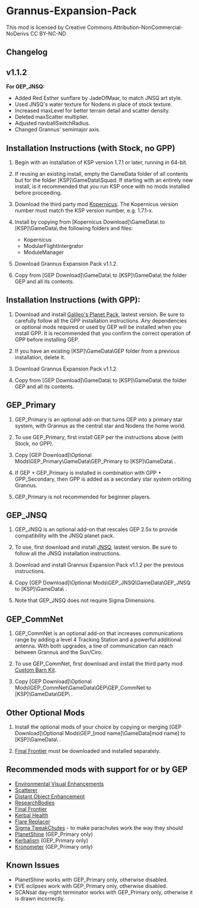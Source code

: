 ﻿# Grannus-Expansion-Pack

This mod is licensed by Creative Commons Attribution-NonCommercial-NoDerivs
CC BY-NC-ND

## Changelog
## v1.1.2

**For GEP_JNSQ:**
* Added Red Esther sunflare by JadeOfMaar, to match JNSQ art style.
* Used JNSQ's water texture for Nodens in place of stock texture.
* Increased maxLevel for better terrain detail and scatter density.
* Deleted maxScatter multiplier.
* Adjusted navballSwitchRadius.
* Changed Grannus' semimajor axis.

## Installation Instructions (with Stock, no GPP)

1. Begin with an installation of KSP version 1.7.1 or later, running in 64-bit.

2. If reusing an existing install, empty the GameData folder of all contents but for the folder [KSP]\GameData\Squad\. If starting with an entirely new install, is it recommended that you run KSP once with no mods installed before proceeding.

3. Download the third party mod [Kopernicus](https://github.com/Kopernicus/Kopernicus/releases/). The Kopernicus version number must match the KSP version number, e.g. 1.7.1-x.

4. Install by copying from [Kopernicus Download]\GameData\ to [KSP]\GameData\ the following folders and files:  
   * Kopernicus
   * ModularFlightIntergrator
   * ModuleManager

5. Download Grannus Expansion Pack v1.1.2.

6. Copy from [GEP Download]\GameData\ to [KSP]\GameData\ the folder GEP and all its contents.

## Installation Instructions (with GPP):

1.  Download and install [Galileo's Planet Pack](https://github.com/Galileo88/Galileos-Planet-Pack/releases), lastest version. Be sure to carefully follow all the GPP installation instructions. Any dependencies or optional mods required or used by GEP will be installed when you install GPP. It is recommended that you confirm the correct operation of GPP before installing GEP.

2. If you have an existing [KSP]\GameData\GEP folder from a previous installation, delete it. 

3. Download Grannus Expansion Pack v1.1.2.

4. Copy from [GEP Download]\GameData\ to [KSP]\GameData\ the folder GEP and all its contents.

## GEP_Primary

1. GEP_Primary is an optional add-on that turns GEP into a primary star system, with Grannus as the central star and Nodens the home world.

2. To use GEP_Primary, first install GEP per the instructions above (with Stock, no GPP).

3. Copy [GEP Download]\Optional Mods\GEP_Primary\GameData\GEP_Primary to [KSP]\GameData\ .

4. If GEP + GEP_Primary is installed in combination with GPP + GPP_Secondary, then GPP is added as a secondary star system orbiting Grannus.

5. GEP_Primary is not recommended for beginner players.

## GEP_JNSQ

1. GEP_JNSQ is an optional add-on that rescales GEP 2.5x to provide compatibility with the JNSQ planet pack.

2. To use, first download and install [JNSQ](https://github.com/Galileo88/JNSQ/releases), lastest version. Be sure to follow all the JNSQ installation instructions.

3. Download and install Grannus Expansion Pack v1.1.2 per the previous instructions.

4. Copy [GEP Download]\Optional Mods\GEP_JNSQ\GameData\GEP_JNSQ to [KSP]\GameData\ .

5. Note that GEP_JNSQ does not require Sigma Dimensions.

## GEP_CommNet

1. GEP_CommNet is an optional add-on that increases communications range by adding a level 4 Tracking Station and a powerful additional antenna. With both upgrades, a line of communication can reach between Grannus and the Sun/Ciro.

2. To use GEP_CommNet, first download and install the third party mod [Custom Barn Kit](https://ksp.sarbian.com/jenkins/job/CustomBarnKit/).

3. Copy [GEP Download]\Optional Mods\GEP_CommNet\GameData\GEP\GEP_CommNet to [KSP]\GameData\GEP\ .

## Other Optional Mods

1. Install the optional mods of your choice by copying or merging [GEP Download]\Optional Mods\GEP_[mod name]\GameData\[mod name] to [KSP]\GameData\ .

2. [Final Frontier](https://spacedock.info/mod/580/Final%20Frontier) must be downloaded and installed separately.

## Recommended mods with support for or by GEP

  * [Environmental Visual Enhancements](https://github.com/WazWaz/EnvironmentalVisualEnhancements/releases)
  * [Scatterer](https://spacedock.info/mod/141/scatterer)
  * [Distant Object Enhancement](https://github.com/MOARdV/DistantObject/releases)
  * [ResearchBodies](https://github.com/JPLRepo/ResearchBodies/releases)
  * [Final Frontier](https://spacedock.info/mod/580/Final%20Frontier)
  * [Kerbal Health](https://github.com/GarwelGarwel/KerbalHealth/releases)
  * [Flare Replacer](https://github.com/Galileo88/FlareReplacer/releases)
  * [Sigma TweakChutes](https://github.com/Sigma88/Sigma-TweakChutes/releases) - to make parachutes work the way they should
  * [PlanetShine](https://github.com/prestja/ksp-planetshine/releases) (GEP_Primary only)
  * [Kerbalism](https://github.com/Kerbalism/Kerbalism/releases) (GEP_Primary only)
  * [Kronometer](https://github.com/StollD/Kronometer/releases) (GEP_Primary only)

## Known Issues

  * PlanetShine works with GEP_Primary only, otherwise disabled.
  * EVE eclipses work with GEP_Primary only, otherwise disabled.
  * SCANsat day-night terminator works with GEP_Primary only, otherwise it is drawn incorrectly.